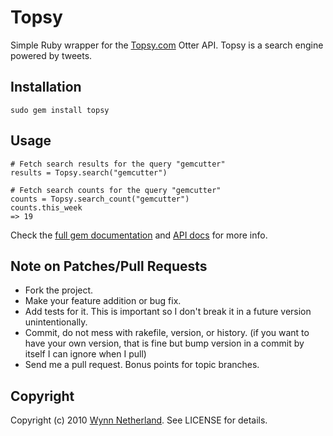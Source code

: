 # Topsy

Simple Ruby wrapper for the [Topsy.com](http://topsy.com) Otter API. Topsy is a search engine powered by tweets.

## Installation

    sudo gem install topsy

## Usage

    # Fetch search results for the query "gemcutter"
    results = Topsy.search("gemcutter")
    
    # Fetch search counts for the query "gemcutter"
    counts = Topsy.search_count("gemcutter")
    counts.this_week
    => 19
    
Check the [full gem documentation](http://yardoc.org/docs/pengwynn-topsy) and [API docs](http://code.google.com/p/otterapi/wiki/Resources) for more info.

## Note on Patches/Pull Requests
 
* Fork the project.
* Make your feature addition or bug fix.
* Add tests for it. This is important so I don't break it in a
  future version unintentionally.
* Commit, do not mess with rakefile, version, or history.
  (if you want to have your own version, that is fine but
   bump version in a commit by itself I can ignore when I pull)
* Send me a pull request. Bonus points for topic branches.

## Copyright

Copyright (c) 2010 [Wynn Netherland](http://wynnnetherland.com). See LICENSE for details.
